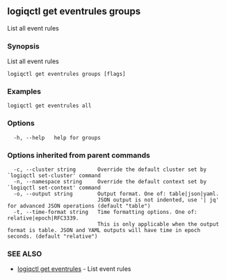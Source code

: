 ## logiqctl get eventrules groups

List all event rules

### Synopsis

List all event rules

```
logiqctl get eventrules groups [flags]
```

### Examples

```
logiqctl get eventrules all
```

### Options

```
  -h, --help   help for groups
```

### Options inherited from parent commands

```
  -c, --cluster string       Override the default cluster set by `logiqctl set-cluster' command
  -n, --namespace string     Override the default context set by `logiqctl set-context' command
  -o, --output string        Output format. One of: table|json|yaml. 
                             JSON output is not indented, use '| jq' for advanced JSON operations (default "table")
  -t, --time-format string   Time formatting options. One of: relative|epoch|RFC3339. 
                             This is only applicable when the output format is table. JSON and YAML outputs will have time in epoch seconds. (default "relative")
```

### SEE ALSO

* [logiqctl get eventrules](logiqctl_get_eventrules.md)	 - List event rules


